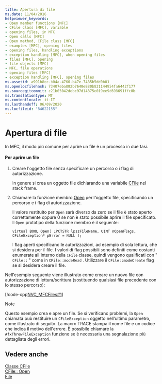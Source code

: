 ```yaml
---
title: Apertura di file
ms.date: 11/04/2016
helpviewer_keywords:
- Open member functions [MFC]
- CFile class [MFC], variable
- opening files, in MFC
- Open calls [MFC]
- Open method, CFile class [MFC]
- examples [MFC], opening files
- opening files, handling exceptions
- exception handling [MFC], when opening files
- files [MFC], opening
- file objects [MFC]
- MFC, file operations
- opening files [MFC]
- exception handling [MFC], opening files
ms.assetid: a991b8ec-b04a-4766-b47e-7485b5dd0b01
ms.openlocfilehash: 73407eba802b7640e880b821144954fa6442f177
ms.sourcegitcommit: c21b05042debc97d14875e019ee9d698691ffc0b
ms.translationtype: MT
ms.contentlocale: it-IT
ms.lasthandoff: 06/09/2020
ms.locfileid: "84622155"
---
```

# <a name="opening-files"></a>Apertura di file

In MFC, il modo più comune per aprire un file è un processo in due fasi.

#### <a name="to-open-a-file"></a>Per aprire un file

1. Creare l'oggetto file senza specificare un percorso o i flag di autorizzazione.

   In genere si crea un oggetto file dichiarando una variabile [CFile](reference/cfile-class.md) nel stack frame.

1. Chiamare la funzione membro [Open](reference/cfile-class.md#open) per l'oggetto file, specificando un percorso e i flag di autorizzazione.

   Il valore restituito per `Open` sarà diverso da zero se il file è stato aperto correttamente oppure 0 se non è stato possibile aprire il file specificato. Il `Open` prototipo della funzione membro è il seguente:

   `virtual BOOL Open( LPCTSTR lpszFileName, UINT nOpenFlags, CFileException* pError = NULL );`

   I flag aperti specificano le autorizzazioni, ad esempio di sola lettura, che si desidera per il file. I valori di flag possibili sono definiti come costanti enumerate all'interno della `CFile` classe, quindi vengono qualificati con " `CFile::` " come in `CFile::modeRead` . Utilizzare il `CFile::modeCreate` flag se si desidera creare il file.

Nell'esempio seguente viene illustrato come creare un nuovo file con autorizzazione di lettura/scrittura (sostituendo qualsiasi file precedente con lo stesso percorso):

[!code-cpp[NVC_MFCFiles#1](../atl-mfc-shared/reference/codesnippet/cpp/opening-files_1.cpp)]

> [!NOTE]
> Questo esempio crea e apre un file. Se si verificano problemi, la `Open` chiamata può restituire un `CFileException` oggetto nell'ultimo parametro, come illustrato di seguito. La macro TRACE stampa il nome file e un codice che indica il motivo dell'errore. È possibile chiamare la `AfxThrowFileException` funzione se è necessaria una segnalazione più dettagliata degli errori.

## <a name="see-also"></a>Vedere anche

[Classe CFile](reference/cfile-class.md)<br/>
[CFile:: Open](reference/cfile-class.md#open)<br/>
[File](files-in-mfc.md)

